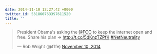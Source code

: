 ```yaml
---
date: 2014-11-10 12:27:42 +0000
twitter_id: 531860763397611520
title: ''
---
```


<blockquote class="twitter-tweet"><p lang="en" dir="ltr">President Obama&#39;s asking the <a href="https://twitter.com/FCC?ref_src=twsrc%5Etfw">@FCC</a> to keep the internet open and free. Share his plan → <a href="http://t.co/5dKnzTZPfK">http://t.co/5dKnzTZPfK</a> <a href="https://twitter.com/hashtag/NetNeutrality?src=hash&amp;ref_src=twsrc%5Etfw">#NetNeutrality</a></p>&mdash; Rob Wright (@f1fe) <a href="https://twitter.com/f1fe/status/531838933697433600?ref_src=twsrc%5Etfw">November 10, 2014</a></blockquote>
<script async src="https://platform.twitter.com/widgets.js" charset="utf-8"></script>
